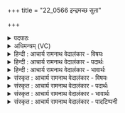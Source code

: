 +++
title = "22_0566 इन्द्रमच्छ सुता"

+++
<details><summary>पदपाठः</summary>

इ꣡न्द्र꣢꣯म्। अ꣡च्छ꣢꣯। सु꣣ताः꣢। इ꣣मे꣢। वृ꣡ष꣢꣯णम्। य꣣न्तु। ह꣡र꣢꣯यः। श्रु꣣ष्टे꣢। जा꣣ता꣡सः꣢। इ꣡न्द꣢꣯वः। स्व꣣र्वि꣡दः꣢। स्वः꣣। वि꣡दः꣢꣯। ५६६।
</details>

<details><summary>अधिमन्त्रम् (VC)</summary>

- पवमानः सोमः
- अग्निश्चाक्षुषः
- उष्णिक्
- ऋषभः
- पावमानं काण्डम्
</details>

<details><summary>हिन्दी : आचार्य रामनाथ वेदालंकार - विषयः</summary>

प्रथम मन्त्र में ब्रह्मानन्दरस का विषय है।
</details>

<details><summary>हिन्दी : आचार्य रामनाथ वेदालंकार - पदार्थः</summary>

पदार्थान्वयभाषाः -  (सुताः) प्रवाहित किये गये (इमे) ये (हरयः) दुःखहारी ब्रह्मानन्दरस (वृषणम्) बलवान् (इन्द्रम्) जीवात्मा की (अच्छ) ओर (यन्तु) जाएँ। (जातासः) उत्पन्न हुए वे (इन्दवः) उपासक को भिगो देनेवाले ब्रह्मानन्दरस (श्रुष्टे) शीघ्र ही (स्वर्विदः) दिव्य प्रकाश को प्राप्त करानेवाले हों ॥१॥
</details>

<details><summary>हिन्दी : आचार्य रामनाथ वेदालंकार - भावार्थः</summary>

भावार्थभाषाः -  वे जीवात्मा धन्य हैं, जो परमात्मा की उपासना से ब्रह्मानन्दरस प्राप्त करते हैं ॥१॥
</details>

<details><summary>संस्कृत : आचार्य रामनाथ वेदालंकार - विषयः</summary>

तत्रादौ ब्रह्मानन्दरसविषयमाह।
</details>

<details><summary>संस्कृत : आचार्य रामनाथ वेदालंकार - पदार्थः</summary>

पदार्थान्वयभाषाः -  (सुताः) अभिषुताः (इमे) एते (हरयः) दुःखहर्तारो ब्रह्मानन्दरसाः (वृषणम्) बलिनम् (इन्द्रम्) जीवात्मानम् (अच्छ) प्रति (यन्तु) गच्छन्तु। किञ्च (जातासः) जाताः उत्पन्नाः ते (इन्दवः) उपासकस्य क्लेदकाः ब्रह्मानन्दरसाः (श्रुष्टे) सद्य एव। श्रुष्टीति क्षिप्रनाम, आशु अष्टीति। निरु० ६।१३। श्रुष्टे इत्यपि तत्पर्यायो बोध्यः। (स्वर्विदः) दिव्यप्रकाशस्य लम्भकाः, भवन्त्विति शेषः ॥१॥
</details>

<details><summary>संस्कृत : आचार्य रामनाथ वेदालंकार - भावार्थः</summary>

भावार्थभाषाः -  धन्यास्ते जीवात्मानो ये परमात्मोपासनया ब्रह्मानन्दरसं प्राप्नुवन्ति ॥१॥
</details>

<details><summary>संस्कृत : आचार्य रामनाथ वेदालंकार - पादटिप्पनी</summary>

टिप्पणी:   १. वैदिकयन्त्रालयमुद्रितायां सामसंहितायां तु इन्द्रो देवता निर्दिष्टः। २. ऋ० ९।१०६।१ ‘श्रुष्टे’ इत्यत्र ‘श्रुष्टी’ इति पाठः। साम० ६९४।
</details>